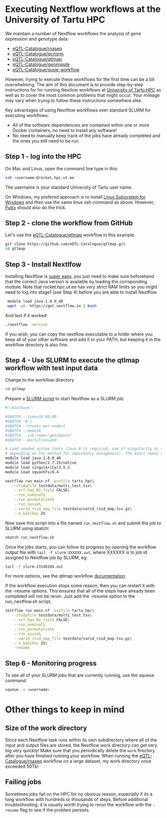 # Executing Nextflow workflows at the University of Tartu HPC

We maintain a number of Nextflow workflows the analysis of gene expression and genotype data:
* [eQTL-Catalogue/rnaseq](https://github.com/eQTL-Catalogue/rnaseq)
* [eQTL-Catalogue/qcnorm](https://github.com/eQTL-Catalogue/qcnorm)
* [eQTL-Catalogue/qtlmap](https://github.com/eQTL-Catalogue/qtlmap)
* [eQTL-Catalogue/genimpute](https://github.com/eQTL-Catalogue/genimpute)
* [eQTL-Catalogue/susie-workflow](https://github.com/eQTL-Catalogue/susie-workflow)

However, trying to execute these workflows for the first time can be a bit overwhelming. The aim of this document is to provide step-by-step instructions for for running Nextlow workflows at [University of Tartu HPC](https://hpc.ut.ee/en/home/) as well as to cover the most common problems that might occur. Your mileage may vary when trying to follow these instructions somewhere else.

Key advantages of using Nextflow workflows over standard SLURM for executing workflows:
* All of the software dependencies are contained within one or more Docker containers, no need to install any software!
* No need to manually keep track of the jobs have already completed and the ones you still need to be run.

## Step 1 - log into the HPC

On Mac and Linux, open the command line type in this:
```bash
ssh <username>@rocket.hpc.ut.ee
```
The username is your standard University of Tartu user name.

On Windows, my prefered approach is to install [Linux Subsystem for Windows](https://docs.microsoft.com/en-us/windows/wsl/install-win10) and then use the same linux ssh command as above. However, [Putty](https://www.putty.org/) should also do the trick. 

## Step 2 - clone the workflow from GitHub

Let's use the [eQTL-Catalogue/qtlmap](https://github.com/eQTL-Catalogue/qtlmap) workflow in this example.

```bash
git clone https://github.com/eQTL-Catalogue/qtlmap.git
cd qtlmap
```

## Step 3 - Install Nextlfow

Installing Nextflow is [super easy](https://www.nextflow.io/docs/latest/getstarted.html), you just need to make sure beforehand that the correct Java version is available by loading the corrsponding module. Note that rocket.hpc.ut.ee has very strict RAM limits so you might need to log into stage1 (see Step 4) before you are able to install Nextflow.
  
```bash
 module load java-1.8.0_40
 wget -qO- https://get.nextflow.io | bash
```

And test if it worked:

```bash
./nextflow -version
```

If you wish, you can copy the nextflow executable to a folder where you keep all of your other software and add it to your PATH, but keeping it in the workflow directory is also fine.

## Step 4 - Use SLURM to execute the qtlmap workflow with test input data

Change to the workflow directory

```bash
cd qtlmap
```

Prepare a [SLURM script](https://docs.hpc.ut.ee/cluster/quickstart/) to start Nextflow as a SLURM job:

```bash
#!/bin/bash

#SBATCH --time=24:00:00
#SBATCH -N 1
#SBATCH --ntasks-per-node=1
#SBATCH --mem=5G
#SBATCH --job-name="genimpute"
#SBATCH --partition=amd

# Load needed system tools (Java 8 is required, one of singularity or anaconda - python 2.7 is needed,
# depending on the method for dependancy management). The exact names of tool modules might depend on HPC.
module load java-1.8.0_40
module load python/2.7.15/native
module load singularity/3.5.3
module load squashfs/4.4

nextflow run main.nf -profile tartu_hpc\
   --studyFile testdata/multi_test.tsv\
    --vcf_has_R2_field FALSE\
    --run_nominal\
    --run_permutation\
    --run_susie\
    --varid_rsid_map_file testdata/varid_rsid_map.tsv.gz\
    --n_batches 25
```

Now save this script into a file named `run_nextflow.sh` and submit the job to SLURM using sbatch:

```bash
sbatch run_nextflow.sh
```

Once the jobs starts, you can follow its progress by opening the workflow output file with `tail -f slurm-XXXXXX.out`, where XXXXXX is to job id assigned to Nextflow job by SLURM, eg:

```bash
tail -f slurm-23146184.out
```

For more options, see the qtlmap workflow [documentation](https://github.com/eQTL-Catalogue/qtlmap/blob/master/docs/usage.md).


If the workflow execution stops some reason, then you can restart it with the -resume options. This ensures that all of the steps have already been completed will not be rerun. Just add the -resume option to the run_nextflow.sh script.

```bash
nextflow run main.nf -profile tartu_hpc\
   --studyFile testdata/multi_test.tsv\
    --vcf_has_R2_field FALSE\
    --run_nominal\
    --run_permutation\
    --run_susie\
    --varid_rsid_map_file testdata/varid_rsid_map.tsv.gz\
    --n_batches 25\
    -resume
```

## Step 6 - Monitoring progress

To see all of your SLURM jobs that are currently running, use the squeue command:

```bash
squeue -u <username>
```

# Other things to keep in mind

## Size of the work directory
Since each Nextflow task runs within its own subdirectory where all of the input and output files are stored, the Nextflow work directory can get very big very quickly! Make sure that you periodically delete the `work` firectory after you have finished running your workflow. When running the [eQTL-Catalogue/rnaseq](https://github.com/eQTL-Catalogue/rnaseq) workflow on a large dataset, my work directory once exceeded 50Tb!

## Failing jobs
Sometimes jobs fail on the HPC for no obvious reason, especially if its a long workflow with hundreds or thousands of steps. Before additional troubleshooting, it is usually worth trying to rerun the workflow with the `-resume` flag to see if the problem persists. 







